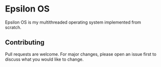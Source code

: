 # Epsilon OS

Epsilon OS is my multithreaded operating system implemented from scratch.

## Contributing

Pull requests are welcome. For major changes, please open an issue first
to discuss what you would like to change.
